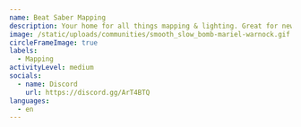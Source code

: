 ```yaml
---
name: Beat Saber Mapping
description: Your home for all things mapping & lighting. Great for newbies and vets alike!
image: /static/uploads/communities/smooth_slow_bomb-mariel-warnock.gif
circleFrameImage: true
labels:
  - Mapping
activityLevel: medium
socials:
  - name: Discord
    url: https://discord.gg/ArT4BTQ
languages:
  - en
---
```

